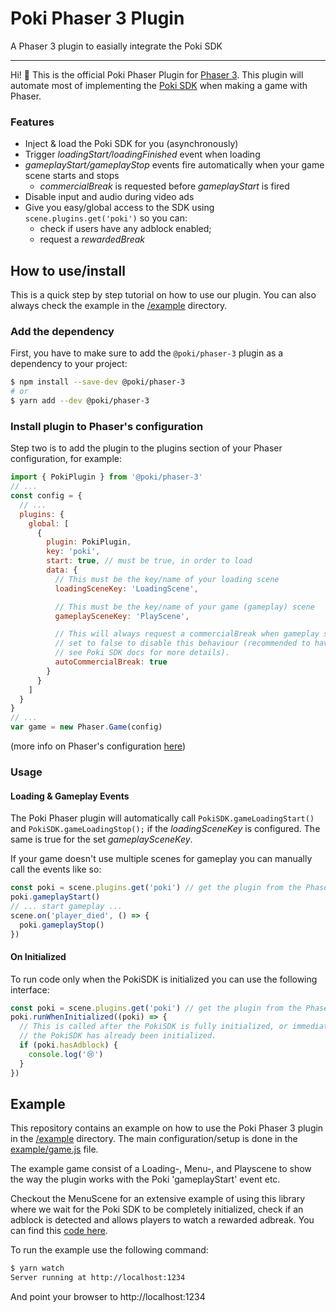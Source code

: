 # Poki Phaser 3 Plugin
A Phaser 3 plugin to easially integrate the Poki SDK

- - -

Hi! 👋 This is the official Poki Phaser Plugin for 
[Phaser 3](https://phaser.io/phaser3). This plugin will automate most of 
implementing the [Poki SDK](https://sdk.poki.com/) when making a game with 
Phaser.

### Features

- Inject & load the Poki SDK for you (asynchronously)
- Trigger _loadingStart/loadingFinished_ event when loading
- _gameplayStart/gameplayStop_ events fire automatically when your game scene 
  starts and stops
  - _commercialBreak_ is requested before _gameplayStart_ is fired
- Disable input and audio during video ads
- Give you easy/global access to the SDK using `scene.plugins.get('poki')` 
  so you can:
  - check if users have any adblock enabled;
  - request a _rewardedBreak_


## How to use/install

This is a quick step by step tutorial on how to use our plugin. You can also 
always check the example in the [/example](example/) directory.

### Add the dependency

First, you have to make sure to add the `@poki/phaser-3` plugin as a dependency 
to your project:
```bash
$ npm install --save-dev @poki/phaser-3
# or
$ yarn add --dev @poki/phaser-3
```

### Install plugin to Phaser's configuration

Step two is to add the plugin to the plugins section of your Phaser 
configuration, for example:
```javascript
import { PokiPlugin } from '@poki/phaser-3'
// ...
const config = {
  // ...
  plugins: {
    global: [
      {
        plugin: PokiPlugin,
        key: 'poki',
        start: true, // must be true, in order to load
        data: {
          // This must be the key/name of your loading scene
          loadingSceneKey: 'LoadingScene',

          // This must be the key/name of your game (gameplay) scene
          gameplaySceneKey: 'PlayScene',

          // This will always request a commercialBreak when gameplay starts,
          // set to false to disable this behaviour (recommended to have true,
          // see Poki SDK docs for more details).
          autoCommercialBreak: true
        }
      }
    ]
  }
}
// ...
var game = new Phaser.Game(config)
```
(more info on Phaser's configuration 
[here](https://rexrainbow.github.io/phaser3-rex-notes/docs/site/game/))


### Usage

#### Loading & Gameplay Events

The Poki Phaser plugin will automatically call `PokiSDK.gameLoadingStart()` and
`PokiSDK.gameLoadingStop();` if the _loadingSceneKey_ is configured. The same is
true for the set _gameplaySceneKey_.

If your game doesn't use multiple scenes for gameplay you can manually call
the events like so:

```javascript
const poki = scene.plugins.get('poki') // get the plugin from the Phaser PluginManager
poki.gameplayStart()
// ... start gameplay ...
scene.on('player_died', () => {
  poki.gameplayStop()
})
```

#### On Initialized

To run code only when the PokiSDK is initialized you can use the following 
interface:

```javascript
const poki = scene.plugins.get('poki') // get the plugin from the Phaser PluginManager
poki.runWhenInitialized((poki) => {
  // This is called after the PokiSDK is fully initialized, or immediately if
  // the PokiSDK has already been initialized.
  if (poki.hasAdblock) {
    console.log('😢')
  }
})
```


## Example

This repository contains an example on how to use the Poki Phaser 3 plugin in 
the [/example](example/) directory. The main configuration/setup is done in the
[example/game.js](example/game.js) file.

The example game consist of a Loading-, Menu-, and Playscene to show the way the
plugin works with the Poki 'gameplayStart' event etc.

Checkout the MenuScene for an extensive example of using this library where we 
wait for the Poki SDK to be completely initialized, check if an adblock is 
detected and allows players to watch a rewarded adbreak. You can find this 
[code here](example/scenes/menu.js#L27).

To run the example use the following command:
```bash
$ yarn watch
Server running at http://localhost:1234
```
And point your browser to http://localhost:1234
